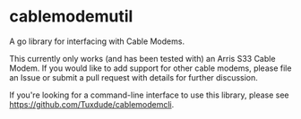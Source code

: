 # cablemodemutil

A go library for interfacing with Cable Modems.

This currently only works (and has been tested with) an Arris S33 Cable
Modem. If you would like to add support for other cable modems, please
file an Issue or submit a pull request with details for further discussion.

If you're looking for a command-line interface to use this library, please
see https://github.com/Tuxdude/cablemodemcli.

